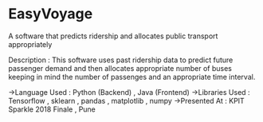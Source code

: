# EasyVoyage
A software that predicts ridership and allocates public transport appropriately


Description :
This software uses past ridership data to predict future passenger demand and then 
allocates appropriate number of buses keeping in mind the number of passenges and
an appropriate time interval.


->Language Used : Python (Backend) , Java (Frontend)
->Libraries Used : Tensorflow , sklearn , pandas , matplotlib , numpy
->Presented At : KPIT Sparkle 2018 Finale , Pune 
